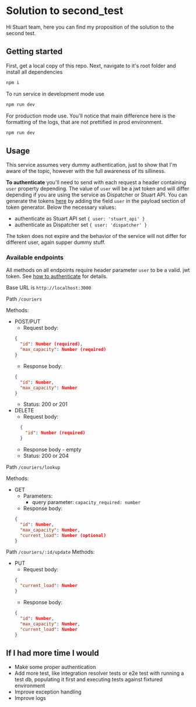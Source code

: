# Solution to second_test

Hi Stuart team, here you can find my proposition of the solution to the second test.

## Getting started

First, get a local copy of this repo. Next, navigate to it's root folder and install all dependencies

```bash
npm i
```

To run service in development mode use

```bash
npm run dev
```

For production mode use. You'll notice that main difference here is the formatting of the logs, that are not prettified in prod environment.

```bash
npm run dev
```

## Usage

This service assumes very dummy authentication, just to show that I'm aware of the topic, however with the full awareness of its silliness.

**To authenticate** you'll need to send with each request a header containing `user` property depending. The value of `user` will be a jwt token and will differ depending if you are using the service as Dispatcher or Stuart API. You can generate the tokens [here](https://jwt.io/) by adding the field `user` in the payload section of token generator. Below the necessary values:

- authenticate as Stuart API set `{ user: 'stuart_api' }`
- authenticate as Dispatcher set `{ user: 'dispatcher' }`

The token does not expire and the behavior of the service will not differ for different user, again supper dummy stuff.

### Available endpoints

All methods on all endpoints require header parameter `user` to be a valid. jwt token. See [how to authenticate](#usage) for details.

Base URL is `http://localhost:3000`

Path `/couriers`

Methods:

- POST/PUT
  - Request body:
  ```json
  {
    "id": Number (required),
    "max_capacity": Number (required)
  }
  ```
  - Response body:
  ```json
  {
    "id": Number,
    "max_capacity": Number
  }
  ```
  - Status: 200 or 201
- DELETE
  - Request body:
  ```json
    {
      "id": Number (required)
    }
  ```
  - Response body - empty
  - Status: 200 or 204

Path `/couriers/lookup`

Methods:

- GET
  - Parameters:
    - query parameter: `capacity_required: number`
  - Response body:
  ```json
  {
    "id": Number,
    "max_capacity": Number,
    "current_load": Number (optional)
  }
  ```

Path `/couriers/:id/update`
Methods:

- PUT
  - Request body:
  ```json
  {
    "current_load": Number
  }
  ```
  - Response body:
  ```json
  {
    "id": Number,
    "max_capacity": Number,
    "current_load": Number
  }
  ```

## If I had more time I would

- Make some proper authentication
- Add more test, like integration resolver tests or e2e test with running a test db, populating it first and executing tests against fixtured environment
- Improve exception handling
- Improve logs
